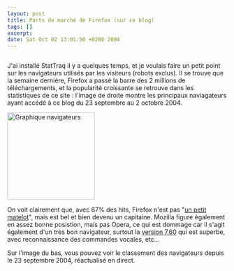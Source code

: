 ```yaml
--- 
layout: post
title: Parts de marché de Firefox (sur ce blog)
tags: []
excerpt:
date: Sat Oct 02 13:01:50 +0200 2004
---
```

<a href="http://jfoucher.info/wp-content/ua_graph.png" title=""><img src="http://jfoucher.info/wp-content/thumb-ua_graph.png" alt="" /></a>

J'ai installé StatTraq il y a quelques temps, et je voulais faire un petit point sur les navigateurs utilisés par les visiteurs (robots exclus). Il se trouve que la semaine dernière, Firefox a passé la barre des 2 millions de téléchargements, et la popularité croissante se retrouve dans les statistiques de ce site : l'image de droite montre les principaux naviagateurs ayant accédé à ce blog du 23 septembre au 2 octobre 2004.

<a href="http://jfoucher.info/wp-stattraq/reporter/ua_graph_condensed.php" title="Graphique navigateurs"><img src="http://jfoucher.info/wp-stattraq/reporter/ua_graph_condensed.php" alt="Graphique navigateurs" width="200" /></a>

On voit clairement que, avec 67% des hits, Firefox n'est pas "<a href="http://www.01net.com/article/251136.html">un petit matelot</a>", mais est bel et bien devenu un capitaine. Mozilla figure également en assez bonne posistion, mais pas Opera, ce qui est dommage car il s'agit également d'un très bon navigateur, surtout la <a href="http://snapshot.opera.com/windows/w760p1.html">version 7.60</a> qui est superbe, avec reconnaissance des commandes vocales, etc...

Sur l'image du bas, vous pouvez voir le classement des navigateurs depuis le 23 septembre 2004, réactualisé en direct.
